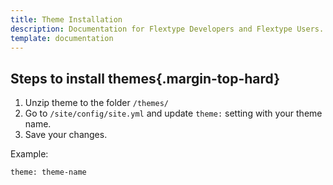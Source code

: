 ```yaml
---
title: Theme Installation
description: Documentation for Flextype Developers and Flextype Users.
template: documentation
---
```


## Steps to install themes{.margin-top-hard}

1. Unzip theme to the folder `/themes/`
2. Go to `/site/config/site.yml` and update `theme:` setting with your theme name.
3. Save your changes.

Example:
```
theme: theme-name
```
